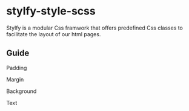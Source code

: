 # stylfy-style-scss
Stylfy is a modular Css framwork that offers predefined Css classes to facilitate the layout of our html pages.

## Guide

Padding

Margin

Background

Text
